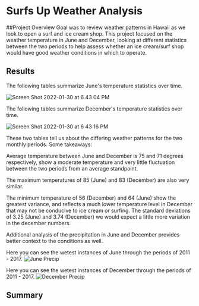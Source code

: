 # Surfs Up Weather Analysis
##Project Overview
Goal was to review weather patterns in Hawaii as we look to open a surf and ice cream shop. This project focused on the weather temperature in June and December, looking at different statistics between the two periods to help assess whether an ice cream/surf shop would have good weather conditions in which to operate.

## Results

The following tables summarize June's temperature statistics over time.

![Screen Shot 2022-01-30 at 6 43 04 PM](https://user-images.githubusercontent.com/93485455/151724997-cc8effe1-9c56-481c-a2d0-37035eabb3fb.png)

The following tables summarize December's temperature statistics over time.

![Screen Shot 2022-01-30 at 6 43 16 PM](https://user-images.githubusercontent.com/93485455/151725030-e9fc7770-b457-4244-b54e-bd3bc0e69579.png)

These two tables tell us about the differing weather patterns for the two monthly periods. Some takeaways:

Average temperature between June and December is 75 and 71 degrees respectively, show a moderate temperature and very little fluctuation between the two periods from an average standpoint.

The maximum temperatures of 85 (June) and 83 (December) are also very similar.

The minimum temperature of 56 (December) and 64 (June) show the greatest variance, and reflects a much lower temperature level in December that may not be conducive to ice cream or surfing. The standard deviations of 3.25 (June) and 3.74 (December) we would expect a little more variation in the december numbers.

Additional analysis of the precipitation in June and December provides better context to the conditions as well.

Here you can see the wetest instances of June through the periods of 2011 - 2017.
![June Precip](https://user-images.githubusercontent.com/93485455/151725595-f69fc6f6-72aa-4667-98bd-51889bfbfc9f.jpg)


Here you can see the wetest instances of December through the periods of 2011 - 2017.
![December Precip](https://user-images.githubusercontent.com/93485455/151725603-c1fefa25-2f01-4840-99d5-e86395c64ab1.jpg)



## Summary
